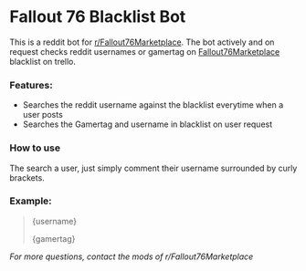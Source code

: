 # Fallout 76 Blacklist Bot

This is a reddit bot for [r/Fallout76Marketplace](https://www.reddit.com/r/Fallout76Marketplace/). The bot actively and
on request checks reddit usernames or gamertag
on [Fallout76Marketplace](https://trello.com/b/ZzWVOSNd/fallout76marketplace-trading-blacklist) blacklist on trello.

### Features:

- Searches the reddit username against the blacklist everytime when a user posts
- Searches the Gamertag and username in blacklist on user request

### How to use

The search a user, just simply comment their username surrounded by curly brackets.

### Example:

> {username}
>
> {gamertag}

*For more questions, contact the mods of r/Fallout76Marketplace*